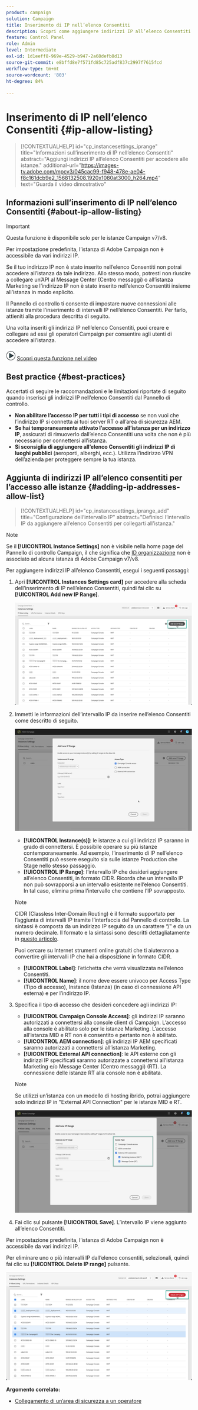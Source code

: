 ```yaml
---
product: campaign
solution: Campaign
title: Inserimento di IP nell’elenco Consentiti
description: Scopri come aggiungere indirizzi IP all’elenco Consentiti nel Pannello di controllo per accedere alle istanze
feature: Control Panel
role: Admin
level: Intermediate
exl-id: 1d1eeff8-969e-4529-b947-2a68defb8d13
source-git-commit: e8bffd8e7f571fd85c725adf837c2997f7615fcd
workflow-type: tm+mt
source-wordcount: '803'
ht-degree: 84%

---
```


# Inserimento di IP nell’elenco Consentiti {#ip-allow-listing}

>[!CONTEXTUALHELP]
>id="cp_instancesettings_iprange"
>title="Informazioni sull’inserimento di IP nell’elenco Consentiti"
>abstract="Aggiungi indirizzi IP all’elenco Consentiti per accedere alle istanze."
>additional-url="https://images-tv.adobe.com/mpcv3/045cac99-f948-478e-ae04-f8c161dcb9e2_1568132508.1920x1080at3000_h264.mp4" text="Guarda il video dimostrativo"

## Informazioni sull’inserimento di IP nell’elenco Consentiti {#about-ip-allow-listing}

>[!IMPORTANT]
>
>Questa funzione è disponibile solo per le istanze Campaign v7/v8.

Per impostazione predefinita, l’istanza di Adobe Campaign non è accessibile da vari indirizzi IP.

Se il tuo indirizzo IP non è stato inserito nell’elenco Consentiti non potrai accedere all’istanza da tale indirizzo. Allo stesso modo, potresti non riuscire a collegare un’API al Message Center (Centro messaggi) o all’istanza Marketing se l’indirizzo IP non è stato inserito nell’elenco Consentiti insieme all’istanza in modo esplicito.

Il Pannello di controllo ti consente di impostare nuove connessioni alle istanze tramite l’inserimento di intervalli IP nell’elenco Consentiti. Per farlo, attieniti alla procedura descritta di seguito.

Una volta inseriti gli indirizzi IP nell’elenco Consentiti, puoi creare e collegare ad essi gli operatori Campaign per consentire agli utenti di accedere all’istanza.

![](assets/do-not-localize/how-to-video.png) [Scopri questa funzione nel video](https://experienceleague.adobe.com/docs/campaign-classic-learn/control-panel/instance-settings/ip-allow-listing.html#instance-settings)

## Best practice {#best-practices}

Accertati di seguire le raccomandazioni e le limitazioni riportate di seguito quando inserisci gli indirizzi IP nell’elenco Consentiti dal Pannello di controllo.

* **Non abilitare l’accesso IP per tutti i tipi di accesso** se non vuoi che l’indirizzo IP si connetta ai tuoi server RT o all’area di sicurezza AEM.
* **Se hai temporaneamente attivato l’accesso all’istanza per un indirizzo IP**, assicurati di rimuoverlo dall’elenco Consentiti una volta che non è più necessario per connettersi all’istanza.
* **Si sconsiglia di aggiungere all’elenco Consentiti gli indirizzi IP di luoghi pubblici** (aeroporti, alberghi, ecc.). Utilizza l’indirizzo VPN dell’azienda per proteggere sempre la tua istanza.

## Aggiunta di indirizzi IP all’elenco consentiti per l’accesso alle istanze {#adding-ip-addresses-allow-list}

>[!CONTEXTUALHELP]
>id="cp_instancesettings_iprange_add"
>title="Configurazione dell’intervallo IP"
>abstract="Definisci l’intervallo IP da aggiungere all’elenco Consentiti per collegarti all’istanza."

>[!NOTE]
>
>Se il **[!UICONTROL Instance Settings]** non è visibile nella home page del Pannello di controllo Campaign, il che significa che [ID organizzazione](https://experienceleague.adobe.com/docs/core-services/interface/administration/organizations.html?lang=it) non è associato ad alcuna istanza di Adobe Campaign v7/v8.

Per aggiungere indirizzi IP all’elenco Consentiti, esegui i seguenti passaggi:

1. Apri **[!UICONTROL Instances Settings card]** per accedere alla scheda dell’inserimento di IP nell’elenco Consentiti, quindi fai clic su **[!UICONTROL Add new IP Range]**.



   ![](assets/ip_whitelist_list1.png)

1. Immetti le informazioni dell’intervallo IP da inserire nell’elenco Consentiti come descritto di seguito.

   ![](assets/ip_whitelist_add1.png)

   * **[!UICONTROL Instance(s)]**: le istanze a cui gli indirizzi IP saranno in grado di connettersi. È possibile operare su più istanze contemporaneamente. Ad esempio, l’inserimento di IP nell’elenco Consentiti può essere eseguito sia sulle istanze Production che Stage nello stesso passaggio.
   * **[!UICONTROL IP Range]**: l’intervallo IP che desideri aggiungere all’elenco Consentiti, in formato CIDR. Ricorda che un intervallo IP non può sovrapporsi a un intervallo esistente nell’elenco Consentiti. In tal caso, elimina prima l’intervallo che contiene l’IP sovrapposto.

   >[!NOTE]
   >
   >CIDR (Classless Inter-Domain Routing) è il formato supportato per l’aggiunta di intervalli IP tramite l’interfaccia del Pannello di controllo. La sintassi è composta da un indirizzo IP seguito da un carattere “/” e da un numero decimale. Il formato e la sintassi sono descritti dettagliatamente in [questo articolo](https://whatismyipaddress.com/cidr).
   >
   >Puoi cercare su Internet strumenti online gratuiti che ti aiuteranno a convertire gli intervalli IP che hai a disposizione in formato CIDR.

   * **[!UICONTROL Label]**: l’etichetta che verrà visualizzata nell’elenco Consentiti.
   * **[!UICONTROL Name]**: il nome deve essere univoco per Access Type (Tipo di accesso), Instance (Istanza) (in caso di connessione API esterna) e per l’indirizzo IP.

1. Specifica il tipo di accesso che desideri concedere agli indirizzi IP:

   * **[!UICONTROL Campaign Console Access]**: gli indirizzi IP saranno autorizzati a connettersi alla console client di Campaign. L’accesso alla console è abilitato solo per le istanze Marketing. L’accesso all’istanza MID e RT non è consentito e pertanto non è abilitato.
   * **[!UICONTROL AEM connection]**: gli indirizzi IP AEM specificati saranno autorizzati a connettersi all’istanza Marketing.
   * **[!UICONTROL External API connection]**: le API esterne con gli indirizzi IP specificati saranno autorizzate a connettersi all’istanza Marketing e/o Message Center (Centro messaggi) (RT). La connessione delle istanze RT alla console non è abilitata.

   >[!NOTE]
   >
   >Se utilizzi un’istanza con un modello di hosting ibrido, potrai aggiungere solo indirizzi IP in &quot;External API Connection&quot; per le istanze MID e RT.

   ![](assets/ip_whitelist_acesstype.png)

1. Fai clic sul pulsante **[!UICONTROL Save]**. L’intervallo IP viene aggiunto all’elenco Consentiti.

   <!--![](assets/ip_whitelist_added.png)-->

Per impostazione predefinita, l’istanza di Adobe Campaign non è accessibile da vari indirizzi IP.

Per eliminare uno o più intervalli IP dall’elenco consentiti, selezionali, quindi fai clic su **[!UICONTROL Delete IP range]** pulsante.

![](assets/ip_whitelist_delete.png)

**Argomento correlato:**

* [Collegamento di un’area di sicurezza a un operatore](https://experienceleague.adobe.com/docs/campaign-classic/using/installing-campaign-classic/additional-configurations/security-zones.html#linking-a-security-zone-to-an-operator)
